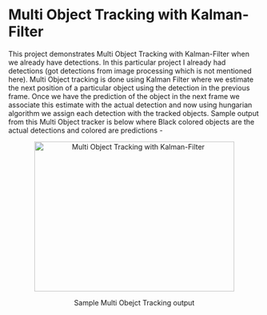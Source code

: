 # Multi Object Tracking with Kalman-Filter

This project demonstrates Multi Object Tracking with Kalman-Filter when we already have detections. In this particular project I already had detections (got detections from image processing which is not mentioned here). Multi Object tracking is done using Kalman Filter where we estimate the next position of a particular object using the detection in the previous frame. Once we have the prediction of the object in the next frame we associate this estimate with the actual detection and now using hungarian algorithm we assign each detection with the tracked objects. Sample output from this Multi Object tracker is below where Black colored objects are the actual detections and colored are predictions -

<p align="center">
  <img src="Multi-Object-Tracking.gif" alt="Multi Object Tracking with Kalman-Filter" height="300" width="400" />
  <p align="center">Sample Multi Obejct Tracking output</p>
</p>
